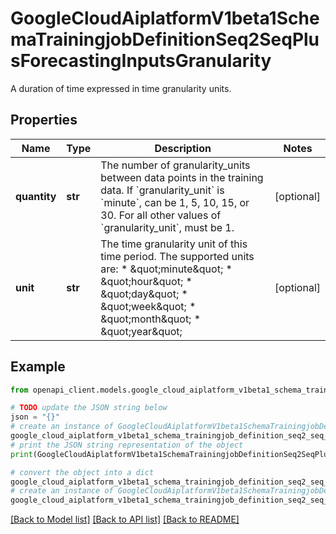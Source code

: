 # GoogleCloudAiplatformV1beta1SchemaTrainingjobDefinitionSeq2SeqPlusForecastingInputsGranularity

A duration of time expressed in time granularity units.

## Properties

Name | Type | Description | Notes
------------ | ------------- | ------------- | -------------
**quantity** | **str** | The number of granularity_units between data points in the training data. If &#x60;granularity_unit&#x60; is &#x60;minute&#x60;, can be 1, 5, 10, 15, or 30. For all other values of &#x60;granularity_unit&#x60;, must be 1. | [optional] 
**unit** | **str** | The time granularity unit of this time period. The supported units are: * \&quot;minute\&quot; * \&quot;hour\&quot; * \&quot;day\&quot; * \&quot;week\&quot; * \&quot;month\&quot; * \&quot;year\&quot; | [optional] 

## Example

```python
from openapi_client.models.google_cloud_aiplatform_v1beta1_schema_trainingjob_definition_seq2_seq_plus_forecasting_inputs_granularity import GoogleCloudAiplatformV1beta1SchemaTrainingjobDefinitionSeq2SeqPlusForecastingInputsGranularity

# TODO update the JSON string below
json = "{}"
# create an instance of GoogleCloudAiplatformV1beta1SchemaTrainingjobDefinitionSeq2SeqPlusForecastingInputsGranularity from a JSON string
google_cloud_aiplatform_v1beta1_schema_trainingjob_definition_seq2_seq_plus_forecasting_inputs_granularity_instance = GoogleCloudAiplatformV1beta1SchemaTrainingjobDefinitionSeq2SeqPlusForecastingInputsGranularity.from_json(json)
# print the JSON string representation of the object
print(GoogleCloudAiplatformV1beta1SchemaTrainingjobDefinitionSeq2SeqPlusForecastingInputsGranularity.to_json())

# convert the object into a dict
google_cloud_aiplatform_v1beta1_schema_trainingjob_definition_seq2_seq_plus_forecasting_inputs_granularity_dict = google_cloud_aiplatform_v1beta1_schema_trainingjob_definition_seq2_seq_plus_forecasting_inputs_granularity_instance.to_dict()
# create an instance of GoogleCloudAiplatformV1beta1SchemaTrainingjobDefinitionSeq2SeqPlusForecastingInputsGranularity from a dict
google_cloud_aiplatform_v1beta1_schema_trainingjob_definition_seq2_seq_plus_forecasting_inputs_granularity_from_dict = GoogleCloudAiplatformV1beta1SchemaTrainingjobDefinitionSeq2SeqPlusForecastingInputsGranularity.from_dict(google_cloud_aiplatform_v1beta1_schema_trainingjob_definition_seq2_seq_plus_forecasting_inputs_granularity_dict)
```
[[Back to Model list]](../README.md#documentation-for-models) [[Back to API list]](../README.md#documentation-for-api-endpoints) [[Back to README]](../README.md)



